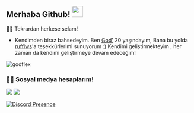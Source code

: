 ## Merhaba Github! <img src="https://raw.githubusercontent.com/iampavangandhi/iampavangandhi/master/gifs/Hi.gif" width="30px">

🐱‍👤 Tekrardan herkese selam!
- Kendimden biraz bahsedeyim. Ben [God'](https://github.com/godflex) 20 yaşındayım,
Bana bu yolda [rufflws](https://github.com/rufflws)'a teşekkürlerimi sunuyorum :)
Kendimi geliştirmekteyim , her zaman da kendimi geliştirmeye devam edeceğim!


<img src="https://komarev.com/ghpvc/?username=rufflws&label=Ziyaretçi%20Sayısı&color=552b75" alt="godflex" />

<h3>🐱‍👤 Sosyal medya hesaplarım!</h3>
<p align="left">
   <a href="https://instagram.com/godflex1" target"blank_"><img src="https://img.shields.io/badge/INSTAGRAM%20-DC3175.svg?&style=for-the-badge&logo=instagram&logoColor=black"></a>
 <a href="https://open.spotify.com/user/1g3wes29wibjbshr5xz8f8181" target"blank_"><img src="https://img.shields.io/badge/Spotify%20-1ed760.svg?&style=for-the-badge&logo=spotify&logoColor=black"></a>

[![Discord Presence](https://lanyard.cnrad.dev/api/139783252079542272)](https://discord.com/users/139783252079542272)


</p>
